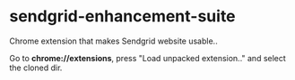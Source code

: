 # sendgrid-enhancement-suite
Chrome extension that makes Sendgrid website usable..


Go to __chrome://extensions__, press "Load unpacked extension.." and select the cloned dir.

